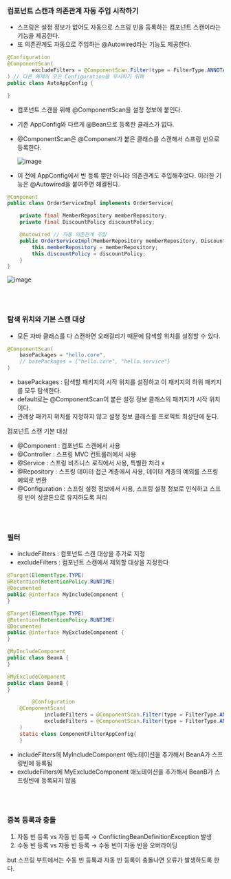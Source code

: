 ### 컴포넌트 스캔과 의존관계 자동 주입 시작하기

- 스프링은 설정 정보가 없어도 자동으로 스프링 빈을 등록하는 컴포넌트 스캔이라는 기능을 제공한다.
- 또 의존관계도 자동으로 주입하는 @Autowired라는 기능도 제공한다.

```java
@Configuration
@ComponentScan(
        excludeFilters = @ComponentScan.Filter(type = FilterType.ANNOTATION, classes = Configuration.class)
) // 다른 예제의 모든 Configuration을 무시하기 위해 
public class AutoAppConfig {

}
```

- 컴포넌트 스캔을 위해 @ComponentScan을 설정 정보에 붙인다.
- 기존 AppConfig와 다르게 @Bean으로 등록한 클래스가 없다.
- @ComponentScan은 @Component가 붙은 클래스를 스캔해서 스프링 빈으로 등록한다.
    
    ![image](https://user-images.githubusercontent.com/67681207/198320559-032f3f10-37c1-49f8-b073-e7d4a8a686f7.png)
    

- 이 전에 AppConfig에서 빈 등록 뿐만 아니라 의존관계도 주입해주었다. 이러한 기능은 @Autowired을 붙여주면 해결된다.

```java
@Component
public class OrderServiceImpl implements OrderService{

    private final MemberRepository memberRepository;
    private final DiscountPolicy discountPolicy;

    @Autowired // 자동 의존관계 주입
    public OrderServiceImpl(MemberRepository memberRepository, DiscountPolicy discountPolicy){
        this.memberRepository = memberRepository;
        this.discountPolicy = discountPolicy;
    }
}
```

![image](https://user-images.githubusercontent.com/67681207/198320733-3151ec41-5efb-4e23-b889-be179e6ff062.png)

<br>
<br>

### 탐색 위치와 기본 스캔 대상

- 모든 자바 클래스를 다 스캔하면 오래걸리기 때문에 탐색할 위치를 설정할 수 있다.

```java
@ComponentScan(
	basePackages = "hello.core",
	// basePackages = {"hello.core", "hello.service"}
)
```

- basePackages : 탐색할 패키지의 시작 위치를 설정하고 이 패키지의 하위 패키지를 모두 탐색한다.
- default로는 @ComponentScan이 붙은 설정 정보 클래스의 패키지가 시작 위치이다.
- 관례상 패키지 위치를 지정하지 않고 설정 정보 클래스를 프로젝트 최상단에 둔다.

컴포넌트 스캔 기본 대상

- @Component : 컴포넌트 스캔에서 사용
- @Controller : 스프링 MVC 컨트롤러에서 사용
- @Service : 스프링 비즈니스 로직에서 사용, 특별한 처리 x
- @Repository : 스프링 데이터 접근 계층에서 사용, 데이터 계층의 예외를 스프링 예외로 변환
- @Configuration : 스프링 설정 정보에서 사용, 스프링 설정 정보로 인식하고 스프링 빈이 싱글톤으로 유지하도록 처리

<br>
<br>

### 필터

- includeFilters : 컴포넌트 스캔 대상을 추가로 지정
- excludeFilters : 컴포넌트 스캔에서 제외할 대상을 지정한다

```java
@Target(ElementType.TYPE)
@Retention(RetentionPolicy.RUNTIME)
@Documented
public @interface MyIncludeComponent {
}
```

```java
@Target(ElementType.TYPE)
@Retention(RetentionPolicy.RUNTIME)
@Documented
public @interface MyExcludeComponent {
}
```

```java
@MyIncludeComponent
public class BeanA {
}
```

```java
@MyExcludeComponent
public class BeanB {
}
```

```java
		@Configuration
    @ComponentScan(
            includeFilters = @ComponentScan.Filter(type = FilterType.ANNOTATION, classes = MyIncludeComponent.class),
            excludeFilters = @ComponentScan.Filter(type = FilterType.ANNOTATION, classes = MyExcludeComponent.class)
    )
    static class ComponentFilterAppConfig{
    }
```

- includeFilters에 MyIncludeComponent 애노테이션을 추가해서 BeanA가 스프링빈에 등록됨
- excludeFilters에 MyExcludeComponent 애노테이션을 추가해서 BeanB가 스프링빈에 등록되지 않음

<br>
<br>

### 중복 등록과 충돌

1. 자동 빈 등록 vs 자동 빈 등록 → ConflictingBeanDefinitionException 발생
2. 수동 빈 등록 vs 자동 빈 등록 → 수동 빈이 자동 빈을 오버라이딩

but 스프링 부트에서는 수동 빈 등록과 자동 빈 등록이 충돌나면 오류가 발생하도록 한다.
